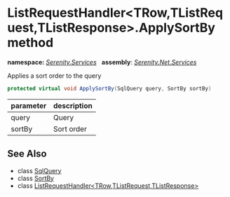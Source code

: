 # ListRequestHandler&lt;TRow,TListRequest,TListResponse&gt;.ApplySortBy method
**namespace:** *[Serenity.Services](../../README.md#serenity.services-namespace)*   **assembly**: *[Serenity.Net.Services](../../README.md)*

Applies a sort order to the query

```csharp
protected virtual void ApplySortBy(SqlQuery query, SortBy sortBy)
```

| parameter | description |
| --- | --- |
| query | Query |
| sortBy | Sort order |

## See Also

* class [SqlQuery](../Serenity.Net.Data/../../Serenity.Data/SqlQuery.md)
* class [SortBy](../SortBy.md)
* class [ListRequestHandler&lt;TRow,TListRequest,TListResponse&gt;](../ListRequestHandler-3.md)